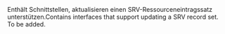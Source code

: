 <Namespace Name="Microsoft.Azure.Management.Dns.Fluent.DnsRecordSet.UpdateSrvRecordSet">
  <Docs>
    <summary><span data-ttu-id="7981f-101">Enthält Schnittstellen, aktualisieren einen SRV-Ressourceneintragssatz unterstützen.</span><span class="sxs-lookup"><span data-stu-id="7981f-101">Contains interfaces that support updating a SRV record set.</span></span></summary> 
    <remarks>To be added.</remarks>
  </Docs>
</Namespace>
